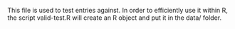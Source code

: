 This file is used to test entries against. 
In order to efficiently use it within R, the script valid-test.R will create an R object and put it in the data/ folder. 
